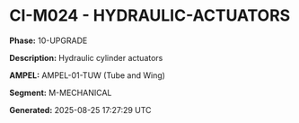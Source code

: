# CI-M024 - HYDRAULIC-ACTUATORS

**Phase:** 10-UPGRADE

**Description:** Hydraulic cylinder actuators

**AMPEL:** AMPEL-01-TUW (Tube and Wing)

**Segment:** M-MECHANICAL

**Generated:** 2025-08-25 17:27:29 UTC
